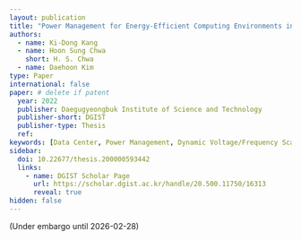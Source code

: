 ```yaml
---
layout: publication
title: "Power Management for Energy-Efficient Computing Environments in Data Centers"
authors:
  - name: Ki-Dong Kang
  - name: Hoon Sung Chwa
    short: H. S. Chwa
  - name: Daehoon Kim
type: Paper
international: false
paper: # delete if patent
  year: 2022
  publisher: Daegugyeongbuk Institute of Science and Technology
  publisher-short: DGIST
  publisher-type: Thesis
  ref: 
keywords: [Data Center, Power Management, Dynamic Voltage/Frequency Scaling, Energy Efficiency]
sidebar:
  doi: 10.22677/thesis.200000593442
  links: 
    - name: DGIST Scholar Page
      url: https://scholar.dgist.ac.kr/handle/20.500.11750/16313
      reveal: true
hidden: false
---
```


(Under embargo until 2026-02-28)